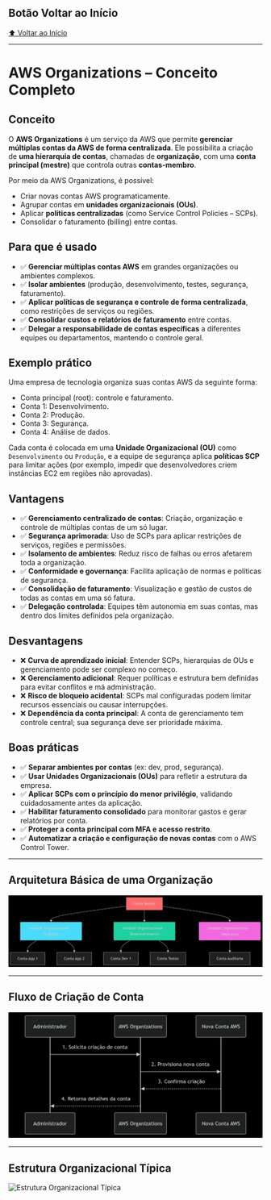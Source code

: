 ## Botão Voltar ao Início
[⬆️ Voltar ao Início](/README.md)

---

# AWS Organizations – Conceito Completo

## Conceito

O **AWS Organizations** é um serviço da AWS que permite **gerenciar múltiplas contas da AWS de forma centralizada**. Ele possibilita a criação de **uma hierarquia de contas**, chamadas de **organização**, com uma **conta principal (mestre)** que controla outras **contas-membro**.

Por meio da AWS Organizations, é possível:
- Criar novas contas AWS programaticamente.
- Agrupar contas em **unidades organizacionais (OUs)**.
- Aplicar **políticas centralizadas** (como Service Control Policies – SCPs).
- Consolidar o faturamento (billing) entre contas.

## Para que é usado

- ✅ **Gerenciar múltiplas contas AWS** em grandes organizações ou ambientes complexos.
- ✅ **Isolar ambientes** (produção, desenvolvimento, testes, segurança, faturamento).
- ✅ **Aplicar políticas de segurança e controle de forma centralizada**, como restrições de serviços ou regiões.
- ✅ **Consolidar custos e relatórios de faturamento** entre contas.
- ✅ **Delegar a responsabilidade de contas específicas** a diferentes equipes ou departamentos, mantendo o controle geral.

## Exemplo prático

Uma empresa de tecnologia organiza suas contas AWS da seguinte forma:

- Conta principal (root): controle e faturamento.
- Conta 1: Desenvolvimento.
- Conta 2: Produção.
- Conta 3: Segurança.
- Conta 4: Análise de dados.

Cada conta é colocada em uma **Unidade Organizacional (OU)** como `Desenvolvimento` ou `Produção`, e a equipe de segurança aplica **políticas SCP** para limitar ações (por exemplo, impedir que desenvolvedores criem instâncias EC2 em regiões não aprovadas).

## Vantagens

- ✅ **Gerenciamento centralizado de contas**: Criação, organização e controle de múltiplas contas de um só lugar.
- ✅ **Segurança aprimorada**: Uso de SCPs para aplicar restrições de serviços, regiões e permissões.
- ✅ **Isolamento de ambientes**: Reduz risco de falhas ou erros afetarem toda a organização.
- ✅ **Conformidade e governança**: Facilita aplicação de normas e políticas de segurança.
- ✅ **Consolidação de faturamento**: Visualização e gestão de custos de todas as contas em uma só fatura.
- ✅ **Delegação controlada**: Equipes têm autonomia em suas contas, mas dentro dos limites definidos pela organização.

## Desvantagens

- ❌ **Curva de aprendizado inicial**: Entender SCPs, hierarquias de OUs e gerenciamento pode ser complexo no começo.
- ❌ **Gerenciamento adicional**: Requer políticas e estrutura bem definidas para evitar conflitos e má administração.
- ❌ **Risco de bloqueio acidental**: SCPs mal configuradas podem limitar recursos essenciais ou causar interrupções.
- ❌ **Dependência da conta principal**: A conta de gerenciamento tem controle central; sua segurança deve ser prioridade máxima.

## Boas práticas

- ✅ **Separar ambientes por contas** (ex: dev, prod, segurança).
- ✅ **Usar Unidades Organizacionais (OUs)** para refletir a estrutura da empresa.
- ✅ **Aplicar SCPs com o princípio do menor privilégio**, validando cuidadosamente antes da aplicação.
- ✅ **Habilitar faturamento consolidado** para monitorar gastos e gerar relatórios por conta.
- ✅ **Proteger a conta principal com MFA e acesso restrito**.
- ✅ **Automatizar a criação e configuração de novas contas** com o AWS Control Tower.

---

## Arquitetura Básica de uma Organização

![Arquitetura Básica de uma Organização](/images/Arquitetura%20Básica%20de%20uma%20Organização.png)

---

## Fluxo de Criação de Conta
![Fluxo de Criação de Conta](/images/Fluxo%20de%20Criação%20de%20Conta.png)

---

##  Estrutura Organizacional Típica
![Estrutura Organizacional Típica](/images/Estrutura%20Organizacional%20Típica.png)



